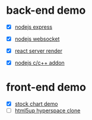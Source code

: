 # back-end demo

* [x] [nodejs express](./node_express)
* [x] [nodejs websocket](./node_websocket)
* [x] [react server render](./react_server_render)
* [x] [nodejs c/c++ addon](./node_addon)


# front-end demo
* [x] [stock chart demo](http://sherdeadlock.github.io/demo/demo_tachart/)
* [ ] [html5up hyperspace clone](https://sherdeadlock.github.io/demo/clone/hyperspace-dist/)
